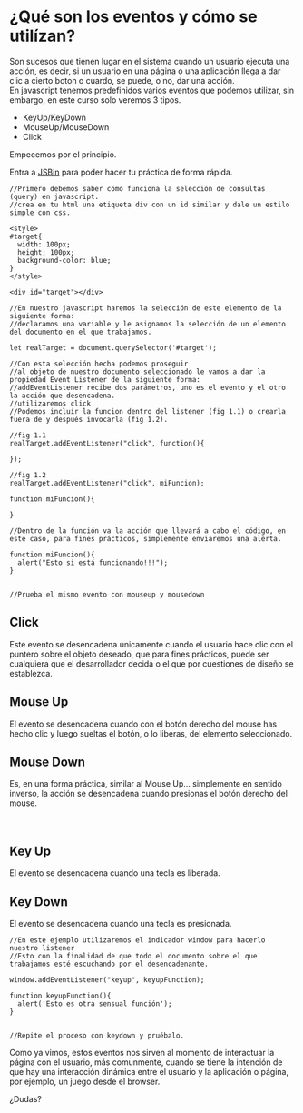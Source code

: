 # ¿Qué son los eventos y cómo se utilízan?

Son sucesos que tienen lugar en el sistema cuando un usuario ejecuta una acción, es decir, si un usuario en una página o una aplicación llega a dar clic a cierto boton o cuardo, se puede, o no, dar una acción.
</br>
En javascript tenemos predefinidos varios eventos que podemos utilizar, sin embargo, en este curso solo veremos 3 tipos.
</br>
* KeyUp/KeyDown
* MouseUp/MouseDown
* Click

Empecemos por el principio.

Entra a [JSBin](https://jsbin.com) para poder hacer tu práctica de forma rápida.
```
//Primero debemos saber cómo funciona la selección de consultas (query) en javascript.
//crea en tu html una etiqueta div con un id similar y dale un estilo simple con css.

<style>
#target{
  width: 100px;
  height; 100px;
  background-color: blue;
}
</style>

<div id="target"></div>

//En nuestro javascript haremos la selección de este elemento de la siguiente forma:
//declaramos una variable y le asignamos la selección de un elemento del documento en el que trabajamos.

let realTarget = document.querySelector('#target');

//Con esta selección hecha podemos proseguir
//al objeto de nuestro documento seleccionado le vamos a dar la propiedad Event Listener de la siguiente forma:
//addEventListener recibe dos parámetros, uno es el evento y el otro la acción que desencadena.
//utilizaremos click
//Podemos incluir la funcion dentro del listener (fig 1.1) o crearla fuera de y después invocarla (fig 1.2).

//fig 1.1
realTarget.addEventListener("click", function(){

});

//fig 1.2
realTarget.addEventListener("click", miFuncion);

function miFuncion(){

}

//Dentro de la función va la acción que llevará a cabo el código, en este caso, para fines prácticos, simplemente enviaremos una alerta.

function miFuncion(){
  alert("Esto si está funcionando!!!");
}


//Prueba el mismo evento con mouseup y mousedown 
```

## Click
Este evento se desencadena unicamente cuando el usuario hace clic con el puntero sobre el objeto deseado, que para fines prácticos, puede ser cualquiera que el desarrollador decida o el que por cuestiones de diseño se establezca.

## Mouse Up
El evento se desencadena cuando con el botón derecho del mouse has hecho clic y luego sueltas el botón, o lo liberas, del elemento seleccionado.

## Mouse Down
Es, en una forma práctica, similar al Mouse Up... simplemente en sentido inverso, la acción se desencadena cuando presionas el botón derecho del mouse.
<br>
<br>
<br>

## Key Up
El evento se desencadena cuando una tecla es liberada.

## Key Down
El evento se desencadena cuando una tecla es presionada.
```
//En este ejemplo utilizaremos el indicador window para hacerlo nuestro listener
//Esto con la finalidad de que todo el documento sobre el que trabajamos esté escuchando por el desencadenante.

window.addEventListener("keyup", keyupFunction);

function keyupFunction(){
  alert('Esto es otra sensual función');
}


//Repite el proceso con keydown y pruébalo.

```

Como ya vimos, estos eventos nos sirven al momento de interactuar la página con el usuario, más comunmente, cuando se tiene la intención de que hay una interacción dinámica entre el usuario y la aplicación o página, por ejemplo, un juego desde el browser.

¿Dudas?
